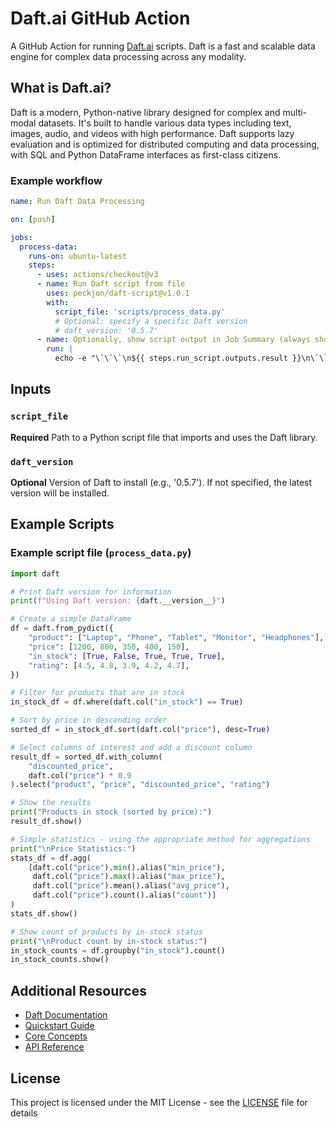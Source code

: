 # Daft.ai GitHub Action

A GitHub Action for running [Daft.ai](https://daft.ai/) scripts. Daft is a fast and scalable data engine for complex data processing across any modality.

## What is Daft.ai?

Daft is a modern, Python-native library designed for complex and multi-modal datasets. It's built to handle various data types including text, images, audio, and videos with high performance. Daft supports lazy evaluation and is optimized for distributed computing and data processing, with SQL and Python DataFrame interfaces as first-class citizens.

### Example workflow

```yaml
name: Run Daft Data Processing

on: [push]

jobs:
  process-data:
    runs-on: ubuntu-latest
    steps:
      - uses: actions/checkout@v3
      - name: Run Daft script from file
        uses: peckjon/daft-script@v1.0.1
        with:
          script_file: 'scripts/process_data.py'
          # Optional: specify a specific Daft version
          # daft_version: '0.5.7'
      - name: Optionally, show script output in Job Summary (always shown in log)
        run: |
          echo -e "\`\`\`\n${{ steps.run_script.outputs.result }}\n\`\`\`" >> $GITHUB_STEP_SUMMARY
```

## Inputs

### `script_file`

**Required** Path to a Python script file that imports and uses the Daft library.

### `daft_version`

**Optional** Version of Daft to install (e.g., '0.5.7'). If not specified, the latest version will be installed.

## Example Scripts

### Example script file (`process_data.py`)

```python
import daft

# Print Daft version for information
print(f"Using Daft version: {daft.__version__}")

# Create a simple DataFrame
df = daft.from_pydict({
    "product": ["Laptop", "Phone", "Tablet", "Monitor", "Headphones"],
    "price": [1200, 800, 350, 400, 150],
    "in_stock": [True, False, True, True, True],
    "rating": [4.5, 4.8, 3.9, 4.2, 4.7],
})

# Filter for products that are in stock
in_stock_df = df.where(daft.col("in_stock") == True)

# Sort by price in descending order
sorted_df = in_stock_df.sort(daft.col("price"), desc=True)

# Select columns of interest and add a discount column
result_df = sorted_df.with_column(
    "discounted_price", 
    daft.col("price") * 0.9
).select("product", "price", "discounted_price", "rating")

# Show the results
print("Products in stock (sorted by price):")
result_df.show()

# Simple statistics - using the appropriate method for aggregations
print("\nPrice Statistics:")
stats_df = df.agg(
    [daft.col("price").min().alias("min_price"),
     daft.col("price").max().alias("max_price"),
     daft.col("price").mean().alias("avg_price"),
     daft.col("price").count().alias("count")]
)
stats_df.show()

# Show count of products by in-stock status
print("\nProduct count by in-stock status:")
in_stock_counts = df.groupby("in_stock").count()
in_stock_counts.show()
```

## Additional Resources

- [Daft Documentation](https://docs.getdaft.io/)
- [Quickstart Guide](https://docs.getdaft.io/en/stable/quickstart/)
- [Core Concepts](https://docs.getdaft.io/en/stable/core_concepts/)
- [API Reference](https://docs.getdaft.io/en/stable/api/)

## License

This project is licensed under the MIT License - see the [LICENSE](LICENSE) file for details